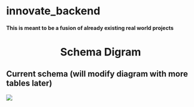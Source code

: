 # innovate_backend

#### This is meant to be a fusion of already existing real world projects

<h1 align="center">Schema Digram</h1>
<!-- ## Schema Diagram -->

## Current schema (will modify diagram with more tables later)
<img src="https://github.com/kennyegun24/innovate_backend/assets/109461921/2a3846b6-5883-4073-8424-288da49a0b22"/>
<!-- ![drawSQL-in-export-2023-05-19]() -->
